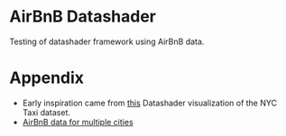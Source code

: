 # AirBnB Datashader
Testing of datashader framework using AirBnB data.

# Appendix

* Early inspiration came from [this](https://medium.com/towards-data-science/if-taxi-trips-were-fireflies-1-3-billion-nyc-taxi-trips-plotted-b34e89f96cfa) Datashader visualization of the NYC Taxi dataset.
* [AirBnB data for multiple cities](http://insideairbnb.com/get-the-data.html)
